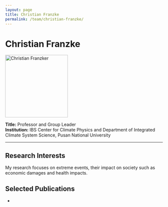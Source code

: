 ```yaml
---
layout: page
title: Christian Franzke
permalink: /team/christian-franzke/
---
```


# Christian Franzke

<!--- <img src="/images/rheagaur.png" alt="Rhea Gaur" width="200" /> --->
<img src="{{ site.baseurl }}/images/Christian-Franzke.jpg" alt="Christian Franzker" width="200" />



**Title:** Professor and Group Leader  
**Institution:** IBS Center for Climate Physics and Department of Integrated Climate System Science, Pusan National University  

---

## Research Interests

My research focuses on extreme events, their impact on society such as economic damages and health impacts.

## Selected Publications

- 
